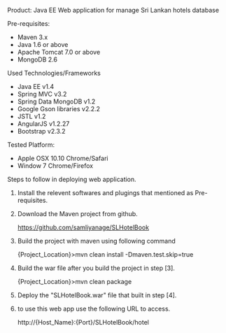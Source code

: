 Product: Java EE Web application for manage Sri Lankan hotels database

Pre-requisites:

 - Maven 3.x
 - Java 1.6 or above
 - Apache Tomcat 7.0 or above
 - MongoDB 2.6

 
 Used Technologies/Frameworks
 
 - Java EE v1.4
 - Spring MVC v3.2
 - Spring Data MongoDB v1.2
 - Google Gson libraries v2.2.2
 - JSTL v1.2
 - AngularJS v1.2.27
 - Bootstrap v2.3.2
 
Tested Platform: 

 - Apple OSX 10.10 Chrome/Safari
 - Window 7 Chrome/Firefox


Steps to follow in deploying web application.

 1. Install the relevent softwares and plugings that mentioned as Pre-requisites.

 2. Download the Maven project from github.
	
	https://github.com/samliyanage/SLHotelBook
 
 3. Build the project with maven using following command 
 
	{Project_Location}>mvn clean install -Dmaven.test.skip=true
 
 4. Build the war file after you build the project in step [3].
 
	{Project_Location}>mvn clean package
	
 5. Deploy the "SLHotelBook.war" file that built in step [4].

 6. to use this web app use the following URL to access.
 
	http://{Host_Name}:{Port}/SLHotelBook/hotel
